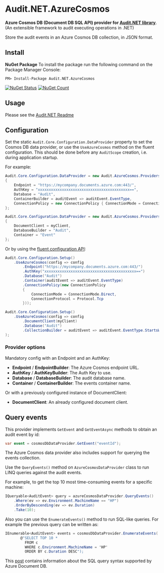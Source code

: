 # Audit.NET.AzureCosmos
**Azure Cosmos DB (Document DB SQL API) provider for [Audit.NET library](https://github.com/thepirat000/Audit.NET)**. (An extensible framework to audit executing operations in .NET)

Store the audit events in an Azure Cosmos DB collection, in JSON format.

## Install

**NuGet Package** 
To install the package run the following command on the Package Manager Console:

```
PM> Install-Package Audit.NET.AzureCosmos
```

[![NuGet Status](https://img.shields.io/nuget/v/Audit.NET.AzureCosmos.svg?style=flat)](https://www.nuget.org/packages/Audit.NET.AzureCosmos/)
[![NuGet Count](https://img.shields.io/nuget/dt/Audit.NET.AzureCosmos.svg)](https://www.nuget.org/packages/Audit.NET.AzureCosmos/)

## Usage
Please see the [Audit.NET Readme](https://github.com/thepirat000/Audit.NET#usage)

## Configuration
Set the static `Audit.Core.Configuration.DataProvider` property to set the Cosmos DB data provider, 
or use the `UseAzureCosmos` method on the fluent configuration. This should be done before any `AuditScope` creation, i.e. during application startup.

For example:
```c#
Audit.Core.Configuration.DataProvider = new Audit.AzureCosmos.Providers.AzureCosmosDataProvider()
{
    Endpoint = "https://mycompany.documents.azure.com:443/",
    AuthKey = "xxxxxxxxxxxxxxxxxxxxxxxxxxxxxxxxxxxxxxxxxx==",
    Database = "Audit",
    ContainerBuilder = auditEvent => auditEvent.EventType,
    ConnectionPolicy = new ConnectionPolicy { ConnectionMode = ConnectionMode.Direct, ConnectionProtocol = Protocol.Tcp }
};

Audit.Core.Configuration.DataProvider = new Audit.AzureCosmos.Providers.AzureCosmosDataProvider()
{
    DocumentClient = myClient,
    DatabaseBuilder = "Audit",
    Container = "Event"
};
```

Or by using the [fluent configuration API](https://github.com/thepirat000/Audit.NET#configuration-fluent-api):
```c#
Audit.Core.Configuration.Setup()
    .UseAzureCosmos(config => config
        .Endpoint("https://mycompany.documents.azure.com:443/")
        .AuthKey("xxxxxxxxxxxxxxxxxxxxxxxxxxxxxxxxxxxxxxxxxx==")
        .Database("Audit")
        .Container(auditEvent => auditEvent.EventType)
        .ConnectionPolicy(new ConnectionPolicy
        {
            ConnectionMode = ConnectionMode.Direct,
            ConnectionProtocol = Protocol.Tcp
        }));

Audit.Core.Configuration.Setup()
    .UseAzureCosmos(config => config
        .DocumentClient(myClient)
        .Database("Audit")
        .CollectionBuilder = auditEvent => auditEvent.EventType.StartsWith("GET") ? "Web" : "Custom"
);
```

### Provider options

Mandatory config with an Endpoint and an AuthKey:
- **Endpoint** / **EndpointBuilder**: The Azure Cosmos endpoint URL.
- **AuthKey** / **AuthKeyBuilder**: The Auth Key to use.
- **Database** / **DatabaseBuilder**: The audit database name.
- **Container** / **ContainerBuilder**: The events container name.

Or with a previously configured instance of DocumentClient:
- **DocumentClient**: An already configured document client.

## Query events

This provider implements `GetEvent` and `GetEventAsync` methods to obtain an audit event by id:

```c#
var event = cosmosDbDataProvider.GetEvent("eventId");
```

The Azure Cosmos data provider also includes support for querying the events collection.

Use the `QueryEvents()` method on `AzureCosmosDataProvider` class to run LINQ queries against the audit events.


For example, to get the top 10 most time-consuming events for a specific machine:
```c#
IQueryable<AuditEvent> query = azureCosmosDataProvider.QueryEvents()
	.Where(ev => ev.Environment.MachineName == "HP")
	.OrderByDescending(ev => ev.Duration)
	.Take(10);
```

Also you can use the `EnumerateEvents()` method to run SQL-like queries. For example the previous query can be written as:

```c#
IEnumerable<AuditEvent> events = cosmosDbDataProvider.EnumerateEvents(
       @"SELECT TOP 10 * 
         FROM c 
         WHERE c.Environment.MachineName = 'HP' 
         ORDER BY c.Duration DESC");
```

This [post](https://docs.microsoft.com/en-us/azure/documentdb/documentdb-sql-query) contains information about the SQL query syntax supported by Azure Document DB.
